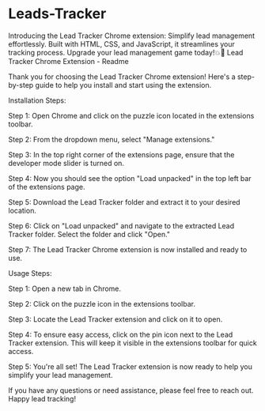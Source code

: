 # Leads-Tracker
 Introducing the Lead Tracker Chrome extension: Simplify lead management effortlessly. Built with HTML, CSS, and JavaScript, it streamlines your tracking process. Upgrade your lead management game today!💥🚀
Lead Tracker Chrome Extension - Readme

Thank you for choosing the Lead Tracker Chrome extension! Here's a step-by-step guide to help you install and start using the extension.

Installation Steps:

Step 1: Open Chrome and click on the puzzle icon located in the extensions toolbar.

Step 2: From the dropdown menu, select "Manage extensions."

Step 3: In the top right corner of the extensions page, ensure that the developer mode slider is turned on.

Step 4: Now you should see the option "Load unpacked" in the top left bar of the extensions page.

Step 5: Download the Lead Tracker folder and extract it to your desired location.

Step 6: Click on "Load unpacked" and navigate to the extracted Lead Tracker folder. Select the folder and click "Open."

Step 7: The Lead Tracker Chrome extension is now installed and ready to use.

Usage Steps:

Step 1: Open a new tab in Chrome.

Step 2: Click on the puzzle icon in the extensions toolbar.

Step 3: Locate the Lead Tracker extension and click on it to open.

Step 4: To ensure easy access, click on the pin icon next to the Lead Tracker extension. This will keep it visible in the extensions toolbar for quick access.

Step 5: You're all set! The Lead Tracker extension is now ready to help you simplify your lead management.

If you have any questions or need assistance, please feel free to reach out. Happy lead tracking!
